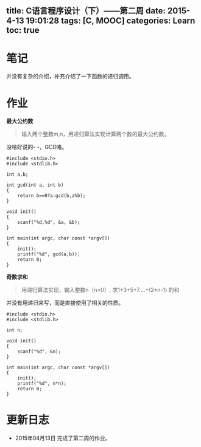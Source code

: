 title: C语言程序设计（下）——第二周
date: 2015-4-13 19:01:28
tags: [C, MOOC]
categories: Learn
toc: true
---
# 笔记
并没有复杂的介绍，补充介绍了一下函数的递归调用。

<!-- more -->

# 作业
**最大公约数**
> 输入两个整数m,n，用递归算法实现计算两个数的最大公约数。

没啥好说的- -，GCD咯。
```
#include <stdio.h>
#include <stdlib.h>

int a,b;

int gcd(int a, int b)
{
	return b==0?a:gcd(b,a%b);
}

void init()
{
	scanf("%d,%d", &a, &b);
}

int main(int argc, char const *argv[])
{
	init();
	printf("%d", gcd(a,b));
	return 0;
}
```

**奇数求和**
> 用递归算法实现，输入整数n（n>0）, 求1+3+5+7….+(2*n-1) 的和

并没有用递归来写，而是直接使用了相关的性质。
```
#include <stdio.h>
#include <stdlib.h>

int n;

void init()
{
	scanf("%d", &n);
}

int main(int argc, char const *argv[])
{
	init();
	printf("%d", n*n);
	return 0;
}
```

# 更新日志
- 2015年04月13日 完成了第二周的作业。
